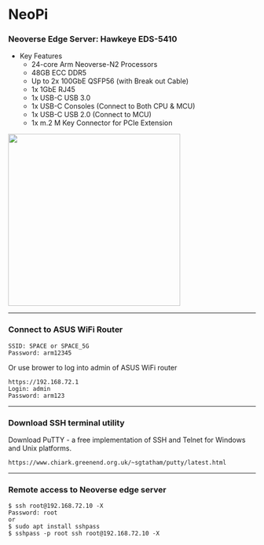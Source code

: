 # NeoPi


### Neoverse Edge Server: Hawkeye EDS-5410
* Key Features
   * 24-core Arm Neoverse-N2 Processors
   * 48GB ECC DDR5
   * Up to 2x 100GbE QSFP56 (with Break out Cable)
   * 1x 1GbE RJ45
   * 1x USB-C USB 3.0
   * 1x USB-C Consoles (Connect to Both CPU & MCU)
   * 1x USB-C USB 2.0 (Connect to MCU)
   * 1x m.2 M Key Connector for PCIe Extension

<img src="https://github.com/user-attachments/assets/f652e263-107c-4de1-b764-d62ad9b1eac1" width=350>


---
### Connect to ASUS WiFi Router

```
SSID: SPACE or SPACE_5G
Password: arm12345
```

Or use brower to log into admin of ASUS WiFi router
```
https://192.168.72.1
Login: admin
Password: arm123
```

---
### Download SSH terminal utility

Download PuTTY - a free implementation of SSH and Telnet for Windows and Unix platforms.
```
https://www.chiark.greenend.org.uk/~sgtatham/putty/latest.html
```

---
### Remote access to Neoverse edge server

```
$ ssh root@192.168.72.10 -X
Password: root 
or
$ sudo apt install sshpass
$ sshpass -p root ssh root@192.168.72.10 -X
```

